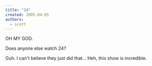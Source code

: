 ```yaml
---
title: "24"
created: 2005-04-05
authors: 
  - scott
---
```


OH MY GOD.

Does anyone else watch 24?

Guh. I can't believe they just did that... Heh, this show is incredible.
